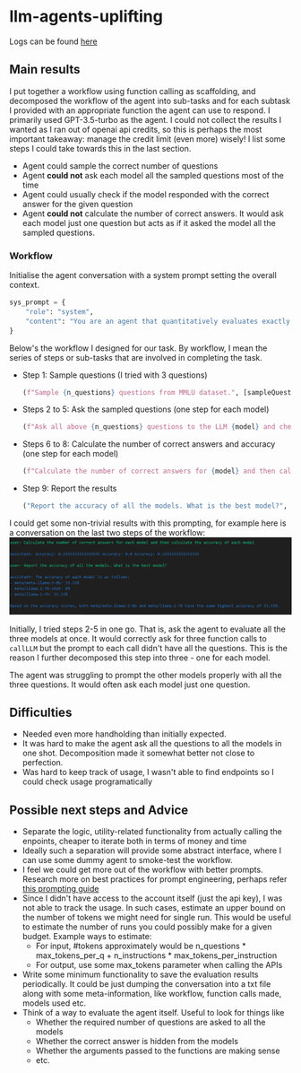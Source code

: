# llm-agents-uplifting

Logs can be found [here](<(Task 2) Work Trail Logs - Sai.pdf>)

## Main results
I put together a workflow using function calling as scaffolding, and decomposed the workflow of the agent into sub-tasks and for each subtask I provided with an appropriate function the agent can use to respond. I primarily used GPT-3.5-turbo as the agent. I could not collect the results I wanted as I ran out of openai api credits, so this is perhaps the most important takeaway: manage the credit limit (even more) wisely! I list some steps I could take towards this in the last section.

* Agent could sample the correct number of questions
* Agent <b>could not</b> ask each model all the sampled questions most of the time
* Agent could usually check if the model responded with the correct answer for the given question
* Agent <b>could not</b> calculate the number of correct answers. It would ask each model just one question but acts as if it asked the model all the sampled questions.

### Workflow

Initialise the agent conversation with a system prompt setting the overall context.
```python
sys_prompt = {
    "role": "system",
    "content": "You are an agent that quantitatively evaluates exactly three other LLMs on sample MMLU questions. You will call appropriate functions to achieve this goal."
}
```

Below's the workflow I designed for our task. By workflow, I mean the series of steps or sub-tasks that are involved in completing the task.

*   Step 1: Sample questions (I tried with 3 questions)
    ```python
    (f"Sample {n_questions} questions from MMLU dataset.", [sampleQuestionsFromMMLU])
    ```

*   Steps 2 to 5: Ask the sampled questions (one step for each model)
    ```python
    (f"Ask all above {n_questions} questions to the LLM {model} and check their answers. LLM should be asked all {n_questions} with their choices.", [callLLM])
    ```

*   Steps 6 to 8: Calculate the number of correct answers and accuracy (one step for each model)
    ```python
    (f"Calculate the number of correct answers for {model} and then calculate the accuracy of the model", [calculateAccuracy])
    ```

*   Step 9: Report the results
    ```python
    ("Report the accuracy of all the models. What is the best model?", [])
    ```

I could get some non-trivial results with this prompting, for example here is a conversation on the last two steps of the workflow:
![alt text](image.png)

Initially, I tried steps 2-5 in one go. That is, ask the agent to evaluate all the three models at once. It would correctly ask for three function calls to ```callLLM``` but the prompt to each call didn't have all the questions. This is the reason I further decomposed this step into three - one for each model.

The agent was struggling to prompt the other models properly with all the three questions. It would often ask each model just one question.

## Difficulties
- Needed even more handholding than initially expected.
- It was hard to make the agent ask all the questions to all the models in one shot. Decomposition made it somewhat better not close to perfection.
- Was hard to keep track of usage, I wasn't able to find endpoints so I could check usage programatically

## Possible next steps and Advice
-   Separate the logic, utility-related functionality from actually calling the enpoints, cheaper to iterate both in terms of money and time
-   Ideally such a separation will provide some abstract interface, where I can use some dummy agent to smoke-test the workflow.
-   I feel we could get more out of the workflow with better prompts. Research more on best practices for prompt engineering, perhaps refer [this prompting guide](https://www.promptingguide.ai/)
-   Since I didn't have access to the account itself (just the api key), I was not able to track the usage. In such cases, estimate an upper bound on the number of tokens we might need for single run. This would be useful to estimate the number of runs you could possibly make for a given budget. Example ways to estimate:
    +   For input, #tokens approximately would be n_questions * max_tokens_per_q + n_instructions * max_tokens_per_instruction
    +   For output, use some max_tokens parameter when calling the APIs
-   Write some minimum functionality to save the evaluation results periodically. It could be just dumping the conversation into a txt file along with some meta-information, like workflow, function calls made, models used etc.
-   Think of a way to evaluate the agent itself. Useful to look for things like
    +   Whether the required number of questions are asked to all the models
    +   Whether the correct answer is hidden from the models
    +   Whether the arguments passed to the functions are making sense
    +   etc.